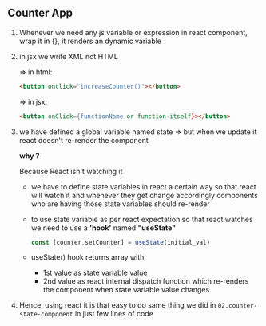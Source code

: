 ## Counter App

 1. Whenever we need any js variable or expression in 
    react component, wrap it in {}, it renders an dynamic
    variable
 2. in jsx we write XML not HTML
   
    => in html: 
    ```html
    <button onclick="increaseCounter()"></button>
    ```
    => in jsx:  
    ```html
    <button onClick={functionName or function-itself}></button>
    ```
 3. we have defined a global variable named state => but when we update it 
    react doesn't re-render the component

    **why ?**

    Because React isn't watching it 
    
    - we have to define state variables in react 
    a certain way so that react will watch it and whenever they get change 
    accordingly components who are having those state variables should re-render

    - to use state variable as per react expectation so that react watches we 
       need to use a **'hook'** named **"useState"**

       ```js
       const [counter,setCounter] = useState(initial_val)
       ```
    - useState() hook returns array with:
        - 1st value as state variable value
        - 2nd value as react internal dispatch function which
                  re-renders the component when state variable value changes
  4. Hence, using react it is that easy to do same thing we did in `02.counter-state-component`
    in just few lines of code
